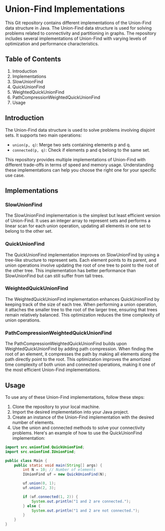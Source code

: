 # Union-Find Implementations
This Git repository contains different implementations of the Union-Find data structure in Java. The Union-Find data structure is used for solving problems related to connectivity and partitioning in graphs. The repository includes several implementations of Union-Find with varying levels of optimization and performance characteristics.

## Table of Contents
1. Introduction
2. Implementations
3. SlowUnionFind
4. QuickUnionFind
5. WeightedQuickUnionFind
6. PathCompressionWeightedQuickUnionFind
7. Usage

## Introduction
The Union-Find data structure is used to solve problems involving disjoint sets. It supports two main operations:

- `union(p, q)`: Merge two sets containing elements p and q.
- `connected(p, q)`: Check if elements p and q belong to the same set.

This repository provides multiple implementations of Union-Find with different trade-offs in terms of speed and memory usage. Understanding these implementations can help you choose the right one for your specific use case.

## Implementations
### SlowUnionFind
The SlowUnionFind implementation is the simplest but least efficient version of Union-Find. It uses an integer array to represent sets and performs a linear scan for each union operation, updating all elements in one set to belong to the other set.

### QuickUnionFind
The QuickUnionFind implementation improves on SlowUnionFind by using a tree-like structure to represent sets. Each element points to its parent, and union operations involve updating the root of one tree to point to the root of the other tree. This implementation has better performance than SlowUnionFind but can still suffer from tall trees.

### WeightedQuickUnionFind
The WeightedQuickUnionFind implementation enhances QuickUnionFind by keeping track of the size of each tree. When performing a union operation, it attaches the smaller tree to the root of the larger tree, ensuring that trees remain relatively balanced. This optimization reduces the time complexity of union operations.

### PathCompressionWeightedQuickUnionFind
The PathCompressionWeightedQuickUnionFind builds upon WeightedQuickUnionFind by adding path compression. When finding the root of an element, it compresses the path by making all elements along the path directly point to the root. This optimization improves the amortized time complexity of both union and connected operations, making it one of the most efficient Union-Find implementations.

## Usage
To use any of these Union-Find implementations, follow these steps:

1. Clone the repository to your local machine.
2. Import the desired implementation into your Java project.
3. Create an instance of the Union-Find implementation with the desired number of elements.
4. Use the union and connected methods to solve your connectivity problems.
Here's an example of how to use the QuickUnionFind implementation:

```java
import src.unionfind.QuickUnionFind;
import src.unionfind.IUnionFind;

public class Main {
    public static void main(String[] args) {
        int N = 10; // Number of elements
        IUnionFind uf = new QuickUnionFind(N);

        uf.union(0, 1);
        uf.union(2, 3);

        if (uf.connected(1, 2)) {
            System.out.println("1 and 2 are connected.");
        } else {
            System.out.println("1 and 2 are not connected.");
        }
    }
}
```